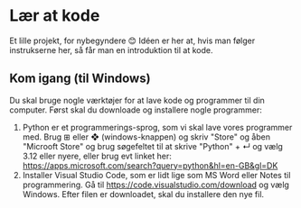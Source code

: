 # Lær at kode
Et lille projekt, for nybegyndere 😊
Idéen er her at, hvis man følger instrukserne her, så får man en introduktion til at kode.

## Kom igang (til Windows)
Du skal bruge nogle værktøjer for at lave kode og programmer til din computer.
Først skal du downloade og installere nogle programmer:
1. Python er et programmerings-sprog, som vi skal lave vores programmer med. Brug &#8862; eller ❖ (windows-knappen) og skriv "Store" og åben "Microoft Store" og brug søgefeltet til at skrive "Python" + ↵ og vælg 3.12 eller nyere,
   eller brug evt linket her: https://apps.microsoft.com/search?query=python&hl=en-GB&gl=DK
2. Installer Visual Studio Code, som er lidt lige som MS Word eller Notes til programmering. Gå til https://code.visualstudio.com/download og vælg Windows.
   Efter filen er downloadet, skal du installere den nye fil.
